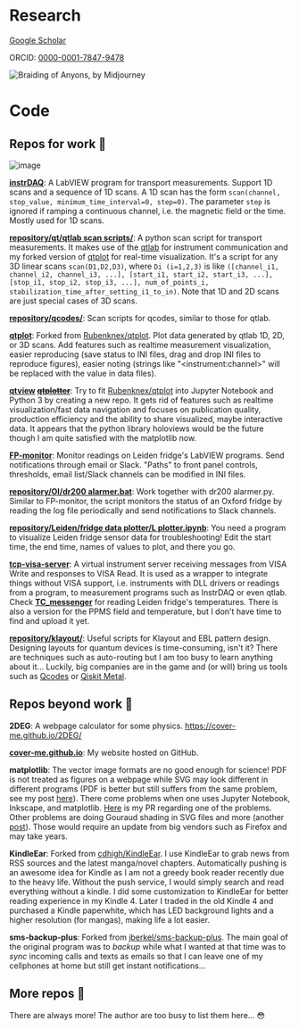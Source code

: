 
# Research

[Google Scholar](https://scholar.google.com/citations?user=DwbjlDAAAAAJ)

ORCID: [0000-0001-7847-9478](https://orcid.org/0000-0001-7847-9478)

![Braiding of Anyons, by Midjourney](https://user-images.githubusercontent.com/22870592/230771266-78caa634-10ae-4f19-b044-9681536bc1a0.png "Braiding of Anyons, by Midjourney")


# Code

## Repos for work :wrench: 

![image](https://github.com/cover-me/cover-me/assets/22870592/fc094827-2dbe-40ec-8e38-99c88efa3414)


**[instrDAQ](https://github.com/cover-me/instrDAQ)**: A LabVIEW program for transport measurements. Support 1D scans and a sequence of 1D scans. A 1D scan has the form `scan(channel, stop_value, minimum_time_interval=0, step=0)`. The parameter `step` is ignored if ramping a continuous channel, i.e. the magnetic field or the time. Mostly used for 1D scans.

**[repository/qt/qtlab scan scripts/](https://github.com/cover-me/repository/tree/master/qt/qtlab%20scan%20scripts)**: A python scan script for transport measurements. It makes use of the [qtlab](http://qtlab.sourceforge.net/) for instrument communication and my forked version of [qtplot](https://github.com/cover-me/qtplot) for real-time visualization. It's a script for any 3D linear scans `scan(D1,D2,D3)`, where `Di (i=1,2,3)` is like `([channel_i1, channel_i2, channel_i3, ...], [start_i1, start_i2, start_i3, ...], [stop_i1, stop_i2, stop_i3, ...], num_of_points_i, stabilization_time_after_setting_i1_to_in)`. Note that 1D and 2D scans are just special cases of 3D scans.

**[repository/qcodes/](https://github.com/cover-me/repository/tree/master/qcodes)**: Scan scripts for qcodes, similar to those for qtlab.

**[qtplot](https://github.com/cover-me/qtplot)**: Forked from [Rubenknex/qtplot](https://github.com/Rubenknex/qtplot). Plot data generated by qtlab 1D, 2D, or 3D scans. Add features such as realtime measurement visualization, easier reproducing (save status to INI files, drag and drop INI files to reproduce figures), easier noting (strings like "\<instrument:channel\>" will be replaced with the value in data files).

**[qtview](https://github.com/cover-me/qtview) <del>[qtplotter](https://github.com/cover-me/qtplotter)</del>**: Try to fit [Rubenknex/qtplot](https://github.com/Rubenknex/qtplot) into Jupyter Notebook and Python 3 by creating a new repo. It gets rid of features such as realtime visualization/fast data navigation and focuses on publication quality, production efficiency and the ability to share visualized, maybe interactive data. It appears that the python library holoviews would be the future though I am quite satisfied with the matplotlib now.

**[FP-monitor](https://github.com/cover-me/FP-monitor)**: Monitor readings on Leiden fridge's LabVIEW programs. Send notifications through email or Slack. "Paths" to front panel controls, thresholds, email list/Slack channels can be modified in INI files.

**[repository/OI/dr200 alarmer.bat](https://github.com/cover-me/repository/tree/master/OI)**: Work together with dr200 alarmer.py. Similar to FP-monitor, the script monitors the status of an Oxford fridge by reading the log file periodically and send notifications to Slack channels.

**[repository/Leiden/fridge data plotter/L plotter.ipynb](https://github.com/cover-me/repository/tree/master/Leiden/fridge%20data%20plotter)**: You need a program to visualize Leiden fridge sensor data for troubleshooting! Edit the start time, the end time, names of values to plot, and there you go. 

**[tcp-visa-server](https://github.com/cover-me/tcp-visa-server)**: A virtual instrument server receiving messages from VISA Write and responses to VISA Read. It is used as a wrapper to integrate things without VISA support, i.e. instruments with DLL drivers or readings from a program, to measurement programs such as InstrDAQ or even qtlab. Check **[TC_messenger](https://github.com/cover-me/repository/tree/master/Leiden)** for reading Leiden fridge's temperatures. There is also a version for the PPMS field and temperature, but I don't have time to find and upload it yet.

**[repository/klayout/](https://github.com/cover-me/repository/tree/master/klayout)**: Useful scripts for Klayout and EBL pattern design. Designing layouts for quantum devices is time-consuming, isn't it? There are techniques such as auto-routing but I am too busy to learn anything about it... Luckily, big companies are in the game and (or will) bring us tools such as [Qcodes](https://github.com/QCoDeS/Qcodes) or [Qiskit Metal](https://qiskit.org/metal/).

## Repos beyond work :beer:

**2DEG**: A webpage calculator for some physics. https://cover-me.github.io/2DEG/

**[cover-me.github.io](https://github.com/cover-me/cover-me.github.io)**: My website hosted on GitHub.

**matplotlib**: The vector image formats are no good enough for science! PDF is not treated as figures on a webpage while SVG may look different in different programs (PDF is better but still suffers from the same problem, see my post [here](https://cover-me.github.io/2019/02/17/Save-2d-data-as-a-figure.html)). There come problems when one uses Jupyter Notebook, Inkscape, and matplotlib. [Here](https://github.com/matplotlib/matplotlib/pull/17062) is my PR regarding one of the problems. Other problems are doing Gouraud shading in SVG files and more (another [post](https://cover-me.github.io/2020/04/18/Save-2D-data-as-a-figure-III.html)).  Those would require an update from big vendors such as Firefox and may take years.

**KindleEar**: Forked from [cdhigh/KindleEar](https://github.com/cdhigh/KindleEar). I use KindleEar to grab news from RSS sources and the latest manga/novel chapters. Automatically pushing is an awesome idea for Kindle as I am not a greedy book reader recently due to the heavy life. Without the push service, I would simply search and read everything without a kindle. I did some customization to KindleEar for better reading experience in my Kindle 4. Later I traded in the old Kindle 4 and purchased a Kindle paperwhite, which has LED background lights and a higher resolution (for mangas), making life a lot easier. 

**sms-backup-plus**: Forked from [jberkel/sms-backup-plus](https://github.com/jberkel/sms-backup-plus). The main goal of the original program was to _backup_ while what I wanted at that time was to _sync_ incoming calls and texts as emails so that I can leave one of my cellphones at home but still get instant notifications...


## More repos :moyai:

There are always more! The author are too busy to list them here... :flushed:

